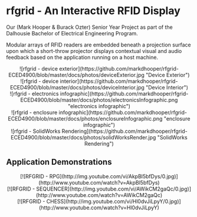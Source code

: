 # rfgrid - An Interactive RFID Display
Our (Mark Hooper & Burack Ozter) Senior Year Project as part of the Dalhousie Bachelor of Electrical Engineering Program.

Modular arrays of RFID readers are embedded beneath a projection surface upon which a short-throw projector displays contextual visual and audio feedback based on the application running on a host machine. 
<div align="center">![rfgrid - device exterior](https://github.com/markdhooper/rfgrid-ECED4900/blob/master/docs/photos/deviceExterior.jpg "Device Exterior")</div>
<div align="center">![rfgrid - device interior](https://github.com/markdhooper/rfgrid-ECED4900/blob/master/docs/photos/deviceInterior.jpg "Device Interior")</div>
<div align="center">![rfgrid - electronics infographic](https://github.com/markdhooper/rfgrid-ECED4900/blob/master/docs/photos/electronicsInfographic.png "electronics infographic")</div>
<div align="center">![rfgrid - enclosure infographic](https://github.com/markdhooper/rfgrid-ECED4900/blob/master/docs/photos/enclosureInfographic.png "enclosure infographic")</div>
<div align="center">![rfgrid - SolidWorks Rendering](https://github.com/markdhooper/rfgrid-ECED4900/blob/master/docs/photos/solidWorksRender.jpg "SolidWorks Rendering")</div>


## Application Demonstrations
<div align="center">[![RFGRID - RPG](http://img.youtube.com/vi/AkpBl5bfDys/0.jpg)](http://www.youtube.com/watch?v=AkpBl5bfDys)</div>
<div align="center">[![RFGRID - SEQUENCER](http://img.youtube.com/vi/AWikCM2gaQc/0.jpg)](http://www.youtube.com/watch?v=AWikCM2gaQc)</div>
<div align="center">[![RFGRID - CHESS](http://img.youtube.com/vi/Hl0dvJiLpyY/0.jpg)](http://www.youtube.com/watch?v=Hl0dvJiLpyY)</div>
